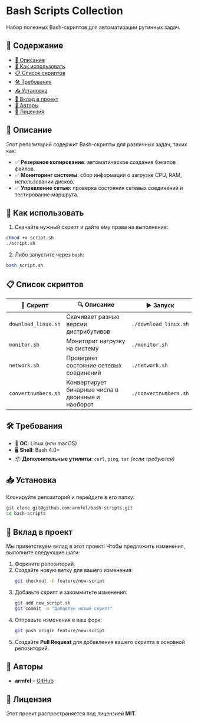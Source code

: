 # Bash Scripts Collection

Набор полезных Bash-скриптов для автоматизации рутинных задач.

## 📂 Содержание
- [📜 Описание](#-описание)
- [🚀 Как использовать](#-как-использовать)
- [📋 Список скриптов](#-список-скриптов)
- [🛠 Требования](#-требования)
- [📥 Установка](#-установка)
- [🤝 Вклад в проект](#-вклад-в-проект)
- [👤 Авторы](#-авторы)
- [📜 Лицензия](#-лицензия)

## 📜 Описание
Этот репозиторий содержит Bash-скрипты для различных задач, таких как:
- ✅ **Резервное копирование**: автоматическое создание бэкапов файлов.
- ✅ **Мониторинг системы**: сбор информации о загрузке CPU, RAM, использовании дисков.
- ✅ **Управление сетью**: проверка состояния сетевых соединений и тестирование маршрута.

## 🚀 Как использовать
1. Скачайте нужный скрипт и дайте ему права на выполнение:
```bash
chmod +x script.sh
./script.sh
```
2. Либо запустите через `bash`:
```bash
bash script.sh
```

## 📋 Список скриптов
| 📄 Скрипт                | 🔍 Описание                                       | ▶️ Запуск              |
|-------------------------|---------------------------------------------------|-----------------------|
| `download_linux.sh`     | Скачивает разные версии дистрибутивов             | `./download_linux.sh` |
| `monitor.sh`            | Мониторит нагрузку на систему                     | `./monitor.sh`        |
| `network.sh`            | Проверяет состояние сетевых соединений            | `./network.sh`        |
| `convertnumbers.sh`     | Конвертирует бинарные числа в двоичные и наоборот | `./convertnumbers.sh` |

## 🛠 Требования
- 🐧 **ОС**: Linux (или macOS)
- 🖥️ **Shell**: Bash 4.0+
- 📦 **Дополнительные утилиты**: `curl`, `ping`, `tar` *(если требуются)*

## 📥 Установка
Клонируйте репозиторий и перейдите в его папку:
```bash
git clone git@github.com:armfel/bash-scripts.git
cd bash-scripts
```

## 🤝 Вклад в проект
Мы приветствуем вклад в этот проект! Чтобы предложить изменения, выполните следующие шаги:
1. Форкните репозиторий.
2. Создайте новую ветку для вашего изменения:
   ```bash
   git checkout -b feature/new-script
   ```
3. Добавьте скрипт и закоммитьте изменения:
   ```bash
   git add new_script.sh
   git commit -m "Добавлен новый скрипт"
   ```
4. Отправьте изменения в ваш форк:
   ```bash
   git push origin feature/new-script
   ```
5. Создайте **Pull Request** для добавления вашего скрипта в основной репозиторий.

## 👤 Авторы
- **armfel** – [GitHub](https://github.com/armfel)

## 📜 Лицензия
Этот проект распространяется под лицензией **MIT**.
